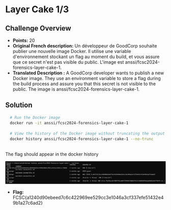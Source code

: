 # Layer Cake 1/3

## Challenge Overview
- **Points:** 20
- **Original French description:** Un développeur de GoodCorp souhaite publier une nouvelle image Docker. Il utilise une variable d'environnement stockant un flag au moment du build, et vous assure que ce secret n'est pas visible du public. L'image est anssi/fcsc2024-forensics-layer-cake-1.
- **Translated Description :** A GoodCorp developer wants to publish a new Docker image. They use an environment variable to store a flag during the build process and assure you that this secret is not visible to the public. The image is anssi/fcsc2024-forensics-layer-cake-1.



## Solution

```bash
  # Run the Docker image
  docker run -it anssi/fcsc2024-forensics-layer-cake-1

  # View the history of the Docker image without truncating the output
  docker history anssi/fcsc2024-forensics-layer-cake-1 --no-trunc
  
```

The flag should appear in the docker history

[![Image](images/1.png)](images/1.png)

- **Flag:** 
FCSC{a1240d90ebeed7c6c422969ee529cc3e1046a3cf337efe51432e49b1a27c6ad2}
